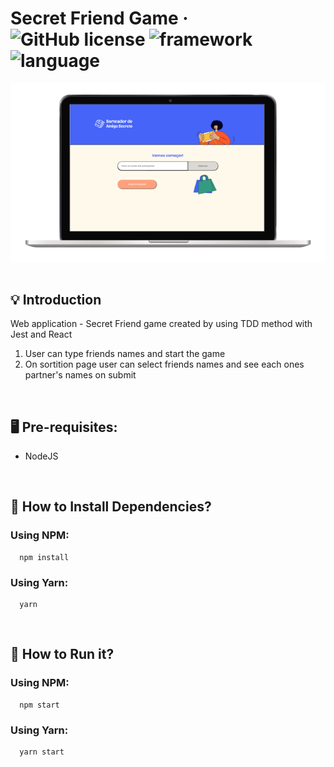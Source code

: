 #  Secret Friend Game &middot; ![GitHub license](https://img.shields.io/badge/license-MIT-green.svg) ![framework](https://img.shields.io/badge/framework-react-black) ![language](https://img.shields.io/badge/language-typescript-blue) 

<div align="center">
  <img align="center" src="./public/app.png" />
</div>

<br/>


## 💡 Introduction
Web application - Secret Friend game created by using TDD method with Jest and React
1. User can type friends names and start the game
2. On sortition page user can select friends names and see each ones partner's names on submit


<br/>

## 🖥 Pre-requisites:

- NodeJS

<br/>

## 💾 How to Install Dependencies?

### Using NPM:

```
  npm install
```

### Using Yarn:

```
  yarn
```

<br/>

## 🚀 How to Run it?

### Using NPM:

```
  npm start
```

### Using Yarn:

```
  yarn start
```

<br/>

